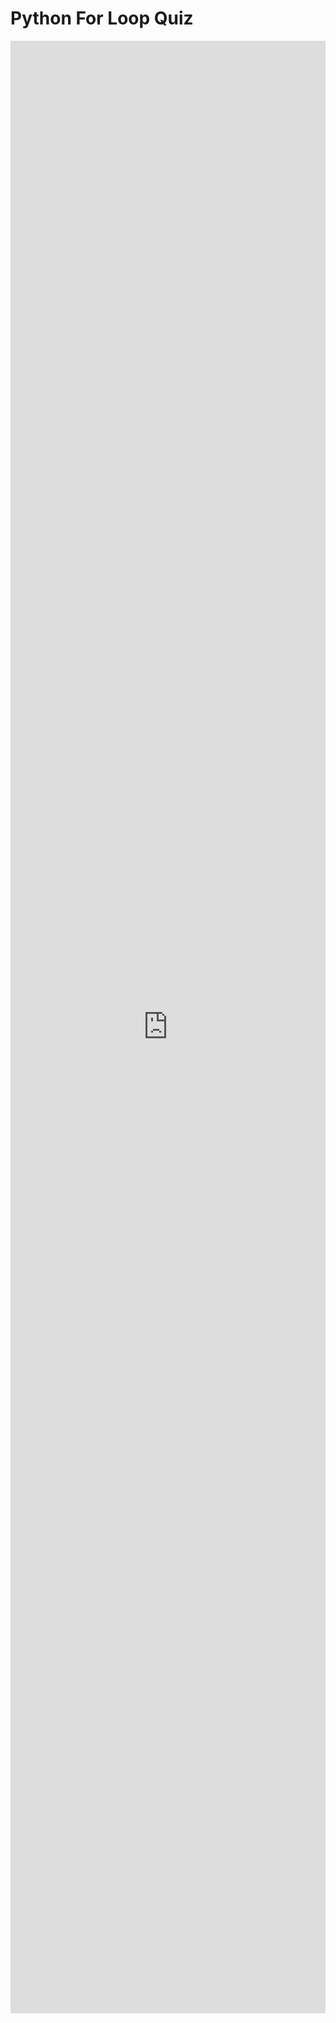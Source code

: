 # Python For Loop Quiz

<iframe src="https://docs.google.com/forms/d/e/1FAIpQLSeZJ5GdqAvP8lmDKEISeRRvq-E7J10pTvoY5QMPoykg2bUwRA/viewform?embedded=true" width="100%" height="3156" frameborder="0" marginheight="0" marginwidth="0">Loading…</iframe>

<script async src="https://pagead2.googlesyndication.com/pagead/js/adsbygoogle.js?client=ca-pub-1602443888929206"
     crossorigin="anonymous"></script>
<ins class="adsbygoogle"
     style="display:block"
     data-ad-format="autorelaxed"
     data-ad-client="ca-pub-1602443888929206"
     data-ad-slot="7879511511"></ins>
<script>
     (adsbygoogle = window.adsbygoogle || []).push({});
</script>